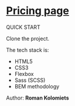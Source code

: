 # [Pricing page](https://elioroman.github.io/pricing-page/)
QUICK START

Clone the project.

The tech stack is:

- HTML5
- CSS3
- Flexbox
- Sass (SCSS)
- BEM methodology

Author: **Roman Kolomiets**
